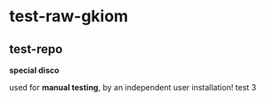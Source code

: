 # test-raw-gkiom
## test-repo

**special disco** 

used for **manual testing**, by an independent user installation! test 3
